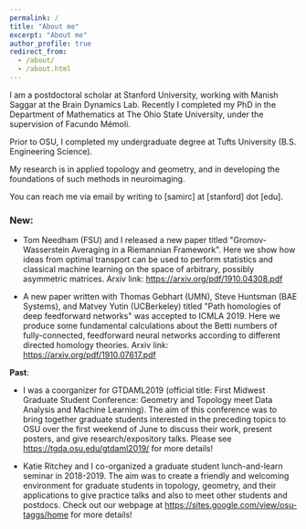 ```yaml
---
permalink: /
title: "About me"
excerpt: "About me"
author_profile: true
redirect_from: 
  - /about/
  - /about.html
---
```



I am a postdoctoral scholar at Stanford University, working with Manish Saggar at the Brain Dynamics Lab. 
Recently I completed my PhD in the Department of Mathematics at The Ohio State University, under the supervision of Facundo Mémoli. 

<!-- 
Starting July 2019, I will be a postdoc at Stanford University. 
-->

Prior to OSU, I completed my undergraduate degree at Tufts University (B.S. Engineering Science).

My research is in applied topology and geometry, and in developing the foundations of such methods in neuroimaging.

You can reach me via email by writing to [samirc] at [stanford] dot [edu].

<!--
**New**: I'll be a coorganizer for GTDAML2019 (official title: First Midwest Graduate Student Conference: Geometry and Topology meet Data Analysis and Machine Learning). The aim of this conference is to bring together graduate students interested in the preceding topics to OSU over the first weekend of June to discuss their work, present posters, and give research/expository talks. Please see <https://tgda.osu.edu/gtdaml2019/> for more details!
-->

### New:

- Tom Needham (FSU) and I released a new paper titled "Gromov-Wasserstein Averaging in a Riemannian Framework". Here we show how ideas from optimal transport can be used to perform statistics and classical machine learning on the space of arbitrary, possibly asymmetric matrices. Arxiv link: <https://arxiv.org/pdf/1910.04308.pdf>

- A new paper written with Thomas Gebhart (UMN), Steve Huntsman (BAE Systems), and Matvey Yutin (UCBerkeley) titled "Path homologies of deep feedforward networks" was accepted to ICMLA 2019. Here we produce some fundamental calculations about the Betti numbers of fully-connected, feedforward neural networks according to different directed homology theories. Arxiv link: <https://arxiv.org/pdf/1910.07617.pdf>

**Past**: 

- I was a coorganizer for GTDAML2019 (official title: First Midwest Graduate Student Conference: Geometry and Topology meet Data Analysis and Machine Learning). The aim of this conference was to bring together graduate students interested in the preceding topics to OSU over the first weekend of June to discuss their work, present posters, and give research/expository talks. Please see <https://tgda.osu.edu/gtdaml2019/> for more details!


- Katie Ritchey and I co-organized a graduate student lunch-and-learn seminar in 2018-2019. The aim was to create a friendly and welcoming environment for graduate students in topology, geometry, and their applications to give practice talks and also to meet other students and postdocs. Check out our webpage at <https://sites.google.com/view/osu-taggs/home> for more details!


